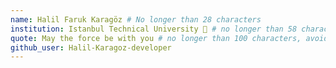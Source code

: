 ```yaml
---
name: Halil Faruk Karagöz # No longer than 28 characters
institution: Istanbul Technical University 🚩 # no longer than 58 characters
quote: May the force be with you # no longer than 100 characters, avoid using quotes(") to guarantee the format remains the same.
github_user: Halil-Karagoz-developer
---
```

